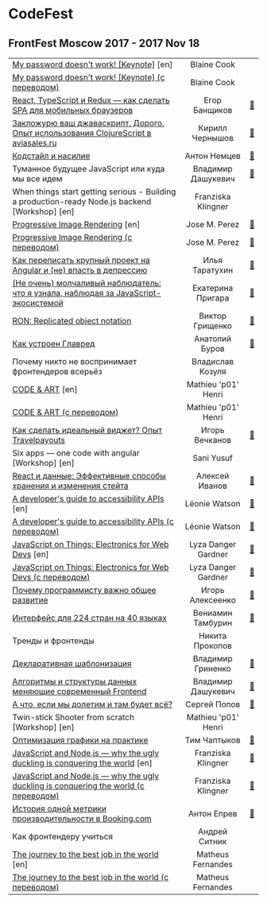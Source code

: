 # CodeFest

## FrontFest Moscow 2017 - 2017 Nov 18 
| | | |
| --- | :---: | --- |
| [My password doesn&#39;t work! [Keynote]](https://youtu.be/w_earklcNAY) [en] | Blaine Cook |    |
| [My password doesn&#39;t work! [Keynote] (с переводом)](https://youtu.be/R27XeMIVbms)  | Blaine Cook |    |
| [React, TypeScript и Redux — как сделать SPA для мобильных браузеров](https://youtu.be/aURhA1Ckykc)  | Егор Банщиков | [:notebook:](https://speakerdeck.com/frontfest/ieghor-banshchikov)   |
| [Закложурю ваш джаваскрипт. Дорого. Опыт использования ClojureScript в aviasales.ru](https://youtu.be/AWH3JF9Klsg)  | Кирилл Чернышов | [:notebook:](https://speakerdeck.com/frontfest/kirill-chiernyshiev)   |
| [Кодстайл и насилие](https://youtu.be/HZF3XRNOpGo)  | Антон Немцев | [:notebook:](https://silentimp.github.io/codeStyleAndViolenceRu)   |
| Туманное будущее JavaScript или куда мы все идем  | Владимир Дашукевич | [:notebook:](https://speakerdeck.com/frontfest/vladimir-dashukievich-kvartirnik)   |
| When things start getting serious - Building a production-ready Node.js backend [Workshop] [en] | Franziska Klingner |    |
| [Progressive Image Rendering](https://www.youtube.com/watch?v=rmq1iEKsmBc) [en] | Jose M. Perez | [:notebook:](https://speakerdeck.com/frontfest/jose-m-perez)   |
| [Progressive Image Rendering (с переводом)](https://youtu.be/xxh6mk60RDo)  | Jose M. Perez | [:notebook:](https://speakerdeck.com/frontfest/jose-m-perez)   |
| [Как переписать крупный проект на Angular и (не) впасть в депрессию](https://youtu.be/9NYeqai1z7Q)  | Илья Таратухин | [:notebook:](https://ilfa.github.io/angular_mistakes)   |
| [(Не очень) молчаливый наблюдатель: что я узнала, наблюдая за JavaScript-экосистемой](https://youtu.be/1fDrqaaXekA)  | Екатерина Пригара | [:notebook:](https://speakerdeck.com/frontfest/iekatierina-prighara)   |
| [RON: Replicated object notation](https://youtu.be/QFWZlfSChoY)  | Виктор Грищенко | [:notebook:](https://speakerdeck.com/frontfest/viktor-grishchienko)   |
| [Как устроен Главред](https://youtu.be/HTzoQBPltY8)  | Анатолий Буров | [:notebook:](https://speakerdeck.com/frontfest/anatolii-burov)   |
| Почему никто не воспринимает фронтендеров всерьёз  | Владислав Козуля |    |
| [CODE &amp; ART](https://youtu.be/ukrsIDd-4us) [en] | Mathieu &#39;p01&#39; Henri |    |
| [CODE &amp; ART (с переводом)](https://youtu.be/SMAadnnxqzo)  | Mathieu &#39;p01&#39; Henri |    |
| [Как сделать идеальный виджет? Опыт Travelpayouts](https://youtu.be/1Y-xHRItboE)  | Игорь Вечканов | [:notebook:](https://speakerdeck.com/frontfest/ighor-viechkanov)   |
| Six apps — one code with angular [Workshop] [en] | Sani Yusuf |    |
| [React и данные: Эффективные способы хранения и изменения стейта](https://youtu.be/6m950Hqr_eI)  | Алексей Иванов | [:notebook:](https://speakerdeck.com/frontfest/alieksiei-ivanov)   |
| [A developer&#39;s guide to accessibility APIs](https://youtu.be/KBMUoA3OEYY) [en] | Léonie Watson | [:notebook:](https://speakerdeck.com/frontfest/leonie-watson)   |
| [A developer&#39;s guide to accessibility APIs (с переводом)](https://www.youtube.com/watch?v=k7Uty2M7y1k)  | Léonie Watson | [:notebook:](https://speakerdeck.com/frontfest/leonie-watson)   |
| [JavaScript on Things: Electronics for Web Devs](https://youtu.be/oF04gztJP2g) [en] | Lyza Danger Gardner | [:notebook:](https://speakerdeck.com/frontfest/lyza-danger-gardner)   |
| [JavaScript on Things: Electronics for Web Devs (с переводом)](https://youtu.be/xjjs5Sxb_mg)  | Lyza Danger Gardner | [:notebook:](https://speakerdeck.com/frontfest/lyza-danger-gardner)   |
| [Почему программисту важно общее развитие](https://www.youtube.com/watch?v=_dixWLGxUF4)  | Игорь Алексеенко | [:notebook:](https://speakerdeck.com/frontfest/ighor-alieksieienko)   |
| [Интерфейс для 224 стран на 40 языках](https://youtu.be/zHzz-S6lyFY)  | Вениамин Тамбурин | [:notebook:](https://speakerdeck.com/frontfest/vieniamin-tamburin)   |
| Тренды и фронтенды  | Никита Прокопов |    |
| [Декларативная шаблонизация](https://youtu.be/eFXkgRMynbA)  | Владимир Гриненко | [:notebook:](https://speakerdeck.com/frontfest/vladimir-grinienko)   |
| [Алгоритмы и структуры данных меняющие современный Frontend](https://youtu.be/nocJsLFPjNk)  | Владимир Дашукевич | [:notebook:](https://speakerdeck.com/frontfest/vladimir-dashukievich)   |
| [А что, если мы долетим и там будет всё?](https://youtu.be/GA8GraN1I0I)  | Сергей Попов | [:notebook:](https://speakerdeck.com/frontfest/sierghiei-popov)   |
| Twin-stick Shooter from scratch [Workshop] [en] | Mathieu &#39;p01&#39; Henri |    |
| [Оптимизация графики на практике](https://youtu.be/wexOXAflVX0)  | Тим Чаптыков | [:notebook:](https://speakerdeck.com/frontfest/tim-chaptykov)   |
| [JavaScript and Node.js — why the ugly duckling is conquering the world](https://youtu.be/Ov-DhH7U7NE) [en] | Franziska Klingner | [:notebook:](https://speakerdeck.com/frontfest/franziska-klingner)   |
| [JavaScript and Node.js — why the ugly duckling is conquering the world (с переводом)](https://youtu.be/qlTnsYvIbJo)  | Franziska Klingner | [:notebook:](https://speakerdeck.com/frontfest/franziska-klingner)   |
| [История одной метрики производительности в Booking.com](https://youtu.be/FqBzZ5jHsYw)  | Антон Епрев | [:notebook:](https://speakerdeck.com/frontfest/anton-iepriev)   |
| Как фронтендеру учиться  | Андрей Ситник |    |
| [The journey to the best job in the world](https://www.youtube.com/watch?v=e-dl8RpzTbg) [en] | Matheus Fernandes |    |
| [The journey to the best job in the world (с переводом)](https://youtu.be/6KUpgZ4FJ24)  | Matheus Fernandes |    |
